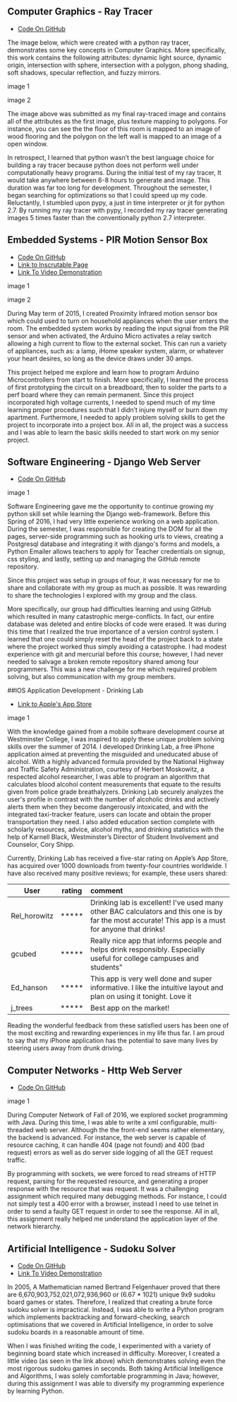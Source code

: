 ## Computer Graphics - Ray Tracer
* [Code On GitHub](https://github.com/aidanmelen/computer_graphics)

The image below, which were created with a python ray tracer, demonstrates some key concepts in Computer Graphics. More specifically, this work contains the following attributes: dynamic light source, dynamic origin, intersection with sphere, intersection with a polygon, phong shading, soft shadows, specular reflection, and fuzzy mirrors.

image 1

image 2

The image above was submitted as my final ray-traced image and contains all of the attributes as the first image, plus texture mapping to polygons. For instance, you can see the the floor of this room is mapped to an image of wood flooring and the polygon on the left wall is mapped to an image of a open window. 

In retrospect, I learned that python wasn’t the best language choice for building a ray tracer because python does not perform well under computationally heavy programs. During the initial test of my ray tracer, It would take anywhere between 6-8 hours to generate and image. This duration was far too long for development. Throughout the semester, I began searching for optimizations so that I could speed up my code. Reluctantly, I stumbled upon pypy, a just in time interpreter or jit for python 2.7. By running my ray tracer with pypy, I recorded my ray tracer generating images 5 times faster than the conventionally python 2.7 interpreter. 


## Embedded Systems - PIR Motion Sensor Box
* [Code On GitHub](https://github.com/aidanmelen/arduino/blob/master/motion_box.ino)
* [Link to Inscrutable Page](http://www.instructables.com/id/PIR-Motion-Sensor-Box/)
* [Link To Video Demonstration](https://vimeo.com/131317907)

image 1

image 2

During May term of 2015, I created Proximity Infrared motion sensor box which could used to turn on household appliances when the user enters the room. The embedded system works by reading the input signal from the PIR sensor and when activated, the Arduino Micro activates a relay switch allowing a high current to flow to the external socket. This can run a variety of appliances, such as: a lamp, iHome speaker system, alarm, or whatever your heart desires, so long as the device draws under 30 amps.

This project helped me explore and learn how to program Arduino Microcontrollers from start to finish. More specifically, I learned the process of first prototyping the circuit on a breadboard, then to solder the parts to a perf board where they can remain permanent. Since this project incorporated high voltage currents, I needed to spend much of my time learning proper procedures such that I didn’t injure myself or burn down my apartment. Furthermore, I needed to apply problem solving skills to get the project to incorporate into a project box. All in all, the project was a success and I was able to learn the basic skills needed to start work on my senior project. 


## Software Engineering - Django Web Server
* [Code On GitHub](https://github.com/TheBigTeam/hamath-workspace)

image 1

Software Engineering gave me the opportunity to continue growing my python skill set while learning the Django web-framework. Before this Spring of 2016, I had very little experience working on a web application. During the semester, I was responsible for creating the DOM for all the pages, server-side programming such as hooking urls to views, creating a Postgresql database and integrating it with django's forms and models, a Python Emailer allows teachers to apply for Teacher credentials on signup, css styling, and lastly, setting up and managing the GitHub remote repository.

Since this project was setup in groups of four, it was necessary for me to share and collaborate with my group as much as possible. It was rewarding to share the technologies I explored with my group and the class. 

More specifically, our group had difficulties learning and using GitHub which resulted in many catastrophic merge-conflicts. In fact, our entire database was deleted and entire blocks of code were erased. It was during this time that I realized the true importance of a version control system. I learned that one could simply reset the head of the project back to a state where the project worked thus simply avoiding a catastrophe. I had modest experience with git and mercurial before this course; however, I had never needed to salvage a broken remote repository shared among four programmers. This was a new challenge for me which required problem solving, but also communication with my group members.


##IOS Application Development - Drinking Lab
* [Link to Apple's App Store](https://itunes.apple.com/us/app/drinking-lab-lite/id916412823?mt=8)

image 1

With the knowledge gained from a mobile software development course at Westminster College, I was inspired to apply these unique problem solving skills over the summer of 2014. I developed Drinking Lab, a free iPhone application aimed at preventing the misguided and uneducated abuse of alcohol. With a highly advanced formula provided by the National Highway and Traffic Safety Administration, courtesy of Herbert Moskowitz, a respected alcohol researcher, I was able to program an algorithm that calculates blood alcohol content measurements that equate to the results given from police grade breathalyzers. Drinking Lab securely analyzes the user's profile in contrast with the number of alcoholic drinks and actively alerts them when they become dangerously intoxicated, and with the integrated taxi-tracker feature, users can locate and obtain the proper transportation they need. I also added education section complete with scholarly resources, advice, alcohol myths, and drinking statistics with the help of Karnell Black, Westminster’s Director of Student Involvement and Counselor, Cory Shipp.

Currently, Drinking Lab has received a five-star rating on Apple’s App Store, has acquired over 1000 downloads from twenty-four countries worldwide. I have also received many positive reviews; for example, these users shared:

| User          | rating        | comment  |
| ------------- |:-------------:| :--------|
| Rel_horowitz | \*\*\*\*\* | Drinking lab is excellent! I've used many other BAC calculators and this one is by far the most accurate! This app is a must for anyone that drinks! |
| gcubed | \*\*\*\*\*   | Really nice app that informs people and helps drink responsibly. Especially useful for college campuses and students” |
| Ed_hanson | \*\*\*\*\* | This app is very well done and super informative. I like the intuitive layout and plan on using it tonight. Love it |
| j_trees | \*\*\*\*\* | Best app on the market! |

Reading the wonderful feedback from these satisfied users has been one of the most exciting and rewarding experiences in my life thus far. I am proud to say that my iPhone application has the potential to save many lives by steering users away from drunk driving.


## Computer Networks - Http Web Server
* [Code On GitHub](https://github.com/aidanmelen/HttpServer)

image 1

During Computer Network of Fall of 2016, we explored socket programming with Java. During this time, I was able to write a xml configurable, multi-threaded web server. Although the the front-end seems rather elementary, the backend is advanced. For instance, the web server is capable of resource caching, it can handle 404 (page not found) and 400 (bad request) errors as well as do server side logging of all the GET request traffic. 

By programming with sockets, we were forced to read streams of HTTP request, parsing for the requested resource, and generating a proper response with the resource that was request. It was a challenging assignment which required many debugging methods. For instance, I could not simply test a 400 error with a browser, instead I need to use telnet in order to send a faulty GET request in order to see the response. All in all, this assignment really helped me understand the application layer of the network hierarchy.


## Artificial Intelligence - Sudoku Solver
* [Code On GitHub](https://github.com/aidanmelen/sudoku_solver)
* [Link To Video Demonstration](https://vimeo.com/123255806)

In 2005, A Mathematician named Bertrand Felgenhauer proved that there are 6,670,903,752,021,072,936,960 or (6.67 * 1021) unique 9x9 sudoku board games or states. Therefore, I realized that creating a brute force sudoku solver is impractical. Instead, I was able to write a Python program which implements backtracking and forward-checking, search optimisations that we covered in Artificial Intelligence, in order to solve sudoku boards in a reasonable amount of time. 

When I was finished writing the code, I experimented with a variety of beginning board state which increased in difficulty. Moreover, I created a little video (as seen in the link above) which demonstrates solving even the most rigorous sudoku games in seconds. Both taking Artificial Intelligence and Algorithms, I was solely comfortable programming in Java; however, during this assignment I was able to diversify my programming experience by learning Python.







